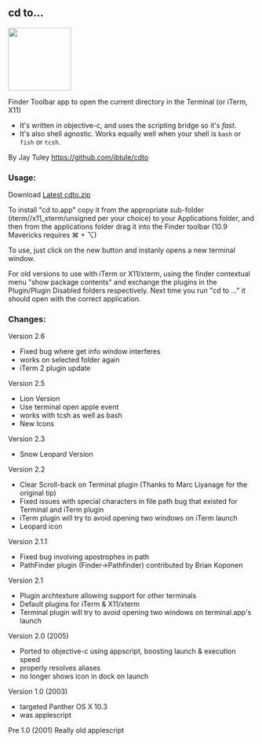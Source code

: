 ## cd to...
<img src="https://raw.github.com/jbtule/cdto/master/graphics/lion.png" height="128px" width="128px" />

Finder Toolbar app to open the current directory in the Terminal (or iTerm, X11)

 * It's written in objective-c, and uses the scripting bridge so it's *fast*.
 * It's also shell agnostic. Works equally well when your shell is `bash` or `fish` or `tcsh`.

By Jay Tuley
https://github.com/jbtule/cdto

### Usage:

Download [Latest cdto.zip](https://github.com/jbtule/cdto/releases/latest)

To install "cd to.app" copy it from the appropriate sub-folder (iterm//x11_xterm/unsigned per your choice) to your Applications folder, and then from the applications folder drag it into the Finder toolbar (10.9 Mavericks requires ⌘ + ⌥) 

To use, just click on the new button and instanly opens a new terminal window.

For old versions to use with iTerm or X11/xterm, using the finder contextual menu "show package contents"  and exchange the plugins in the Plugin/Plugin Disabled folders respectively.  Next time you run  "cd to ..." it should open with the correct application.


### Changes:
Version 2.6
 * Fixed bug where get info window interferes
 * works on selected folder again
 * iTerm 2 plugin update

Version 2.5
 * Lion Version
 * Use terminal open apple event
 * works with tcsh as well as bash
 * New Icons

Version 2.3
 * Snow Leopard Version

Version 2.2
 * Clear Scroll-back on Terminal plugin (Thanks to Marc Liyanage for the original tip)
 * Fixed issues with special characters in file path bug that existed for Terminal and iTerm plugin
 * iTerm plugin will try to avoid opening two windows on iTerm launch
 * Leopard icon

Version 2.1.1
 * Fixed bug involving apostrophes in path
 * PathFinder plugin (Finder->Pathfinder) contributed by Brian Koponen

Version 2.1
 * Plugin archtexture allowing support for other terminals
 * Default plugins for iTerm & X11/xterm
 * Terminal plugin will try to avoid opening two windows on terminal.app's launch

Version 2.0 (2005)
 * Ported to objective-c using appscript, boosting launch & execution speed
 * properly resolves aliases
 * no longer shows icon in dock on launch
 
Version 1.0 (2003)
  * targeted Panther OS X 10.3
  * was applescript

Pre 1.0 (2001)
   Really old applescript
